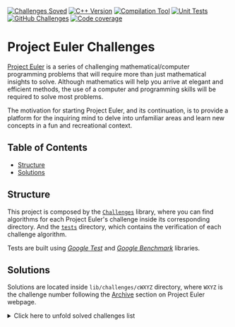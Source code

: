 [![Challenges Soved][challenges_solved_badge]][profile_link]
[![C++ Version][cpp_badge]][cpp_link]
[![Compilation Tool][compilation_tool_badge]][compilation_tool_link]
[![Unit Tests][unit_testing_badge]][unit_testing_link]
[![GitHub Challenges][gh_challenges_badge]][gh_challenges_link]
[![Code coverage][codecov_badge]][codecov_link]

# Project Euler Challenges

[Project Euler](https://projecteuler.net) is a series of challenging mathematical/computer programming problems that
will require more than just mathematical insights to solve. Although mathematics will help you arrive at elegant and
efficient methods, the use of a computer and programming skills will be required to solve most problems.

The motivation for starting Project Euler, and its continuation, is to provide a platform for the inquiring mind to
delve into unfamiliar areas and learn new concepts in a fun and recreational context.

## Table of Contents

  - [Structure](#structure)
  - [Solutions](#solutions)

## Structure

This project is composed by the [`Challenges`](lib) library, where you can find algorithms for each Project Euler's
challenge inside its corresponding directory. And the [`tests`](tests) directory, which contains the verification of
each challenge algorithm.

Tests are built using [_Google Test_](https://github.com/google/googletest) and [_Google
Benchmark_](https://github.com/google/benchmark) libraries.

## Solutions

Solutions are located inside `lib/challenges/cWXYZ` directory, where `WXYZ` is the challenge number following
the [Archive](https://projecteuler.net/archives) section on Project Euler webpage.

<details>
  <summary>Click here to unfold solved challenges list</summary>

  - [Challenge 1](lib/challenges/c0001)
  - [Challenge 2](lib/challenges/c0002)
  - [Challenge 3](lib/challenges/c0003)
  - [Challenge 4](lib/challenges/c0004)
  - [Challenge 5](lib/challenges/c0005)
  - [Challenge 6](lib/challenges/c0006)
  - [Challenge 7](lib/challenges/c0007)
  - [Challenge 8](lib/challenges/c0008)
  - [Challenge 9](lib/challenges/c0009)
  - [Challenge 10](lib/challenges/c0010)
  - [Challenge 11](lib/challenges/c0011)
  - [Challenge 12](lib/challenges/c0012)
  - [Challenge 13](lib/challenges/c0013)
  - [Challenge 14](lib/challenges/c0014)
  - [Challenge 15](lib/challenges/c0015)
  - [Challenge 16](lib/challenges/c0016)
  - [Challenge 17](lib/challenges/c0017)
  - [Challenge 18](lib/challenges/c0018)
  - [Challenge 19](lib/challenges/c0019)
  - [Challenge 20](lib/challenges/c0020)
  - [Challenge 21](lib/challenges/c0021)
  - [Challenge 22](lib/challenges/c0022)
  - [Challenge 23](lib/challenges/c0023)
  - [Challenge 24](lib/challenges/c0024)

</details>

[challenges_solved_badge]: https://img.shields.io/badge/Solved-24-f93

[profile_link]: https://projecteuler.net/progress=cdalvaro

[cpp_badge]: https://img.shields.io/badge/C++-17-00599C?logo=C%2B%2B

[cpp_link]: https://en.cppreference.com/w/cpp/17

[compilation_tool_badge]: https://img.shields.io/badge/CMake-3.9-064F8C?logo=CMake

[compilation_tool_link]: https://cmake.org/

[unit_testing_badge]: https://img.shields.io/badge/GTest-1.11.0-4285F4?logo=Google

[unit_testing_link]: https://developer.apple.com/library/archive/documentation/ToolsLanguages/Conceptual/Xcode_Overview/UnitTesting.html

[gh_challenges_badge]: https://img.shields.io/github/workflow/status/cdalvaro/project-euler/Challenges

[gh_challenges_link]: https://github.com/cdalvaro/project-euler/actions/workflows/tests.yml

[codecov_badge]: https://codecov.io/gh/cdalvaro/project-euler/branch/main/graph/badge.svg?token=O8ZAI16P6C

[codecov_link]: https://codecov.io/gh/cdalvaro/project-euler
